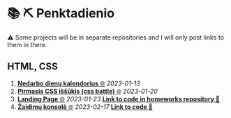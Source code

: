# 📚 ⛏️ Penktadienio

⚠️ Some projects will be in separate repositories and I will only post links to them in there.

## HTML, CSS

1. [**Nedarbo dienų kalendorius** 🌐](https://htmlpreview.github.io/?https://github.com/codevivi/BIT_JS-2023-01-09_friday-assignments/blob/master/2023-01-13-Fr_nedarbo-dienu-kalendorius/index.html) _2023-01-13_
2. [**Pirmasis CSS iššūkis (css battle)** 🌐](https://codevivi.github.io/2023-01-20-Fr_css-battle/index.html) _2023-01-20_
3. [**Landing Page** 🌐](https://htmlpreview.github.io/?https://github.com/codevivi/BIT_JS-2023-01-09_homeworks/blob/master/2023-01-23_landing-page/index.html) _2023-01-23_ [**Link to code in homeworks repository 📂**](https://github.com/codevivi/BIT_JS-2023-01-09_homeworks/tree/master/2023-01-23_landing-page)
4. [**Žaidimų konsolė** 🌐](https://codevivi.github.io/game-console) _2023-02-17_ [**Link to code 📂**](https://github.com/codevivi/game-console)
